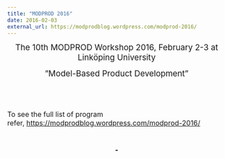 ```yaml
---
title: "MODPROD 2016"
date: 2016-02-03
external_url: https://modprodblog.wordpress.com/modprod-2016/
---
```

<p style="text-align: center;"><span style="font-size: 14pt;">The 10th MODPROD Workshop 2016, February 2-3 at Linköping University</span></p>
<p style="text-align: center;"><span style="font-size: 14pt;">”Model-Based Product Development”</span></p>
<h2>&nbsp;</h2>
<p><span style="font-size: 12pt;">To see the full list of program refer,&nbsp;<a href="https://modprodblog.wordpress.com/modprod-2016/">https://modprodblog.wordpress.com/modprod-2016/</a></span></p>
<h2 align="center"><a href="http://www.modprod.liu.se/modprod-2015?l=en"><strong>&nbsp;</strong></a></h2>
